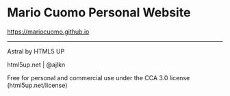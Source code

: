 # Mario Cuomo Personal Website
https://mariocuomo.github.io

---

Astral by HTML5 UP

html5up.net | @ajlkn

Free for personal and commercial use under the CCA 3.0 license (html5up.net/license)

